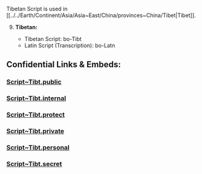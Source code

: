 Tibetan Script is used in [[../../Earth/Continent/Asia/Asia~East/China/provinces~China/Tibet|Tibet]]. 

9. **Tibetan:**
    
    - Tibetan Script: bo-Tibt
    - Latin Script (Transcription): bo-Latn


## Confidential Links & Embeds: 

### [Script~Tibt.public](/_public\Language\Scripts/Script~Tibt.public.md) 

### [Script~Tibt.internal](/_internal\Language\Scripts/Script~Tibt.internal.md) 

### [Script~Tibt.protect](/_protect\Language\Scripts/Script~Tibt.protect.md) 

### [Script~Tibt.private](/_private\Language\Scripts/Script~Tibt.private.md) 

### [Script~Tibt.personal](/_personal\Language\Scripts/Script~Tibt.personal.md) 

### [Script~Tibt.secret](/_secret\Language\Scripts/Script~Tibt.secret.md)

